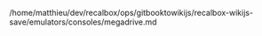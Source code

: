 /home/matthieu/dev/recalbox/ops/gitbooktowikijs/recalbox-wikijs-save/emulators/consoles/megadrive.md